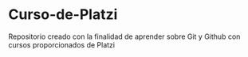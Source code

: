 # Curso-de-Platzi
Repositorio creado con la finalidad de aprender sobre Git y Github con cursos proporcionados de Platzi
